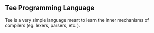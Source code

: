 ## Tee Programming Language

Tee is a very simple language meant to learn the inner mechanisms of compilers (eg: lexers, parsers, etc..). 